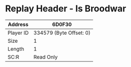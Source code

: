 #  Replay Header - Is Broodwar
Address   | 6D0F30
----------|-------------
Player ID | 334579 (Byte Offset: 0)
Size 	  | 1
Length 	  | 1
SC:R      | Read Only


